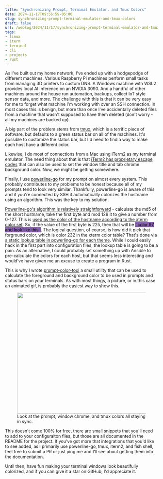 ```yaml
---
title: "Synchronizing Prompt, Terminal Emulator, and Tmux Colors"
date: 2024-11-17T09:56:59-05:00
slug: synchronizing-prompt-terminal-emulator-and-tmux-colors
draft: false
url: /weblog/2024/11/17/synchronizing-prompt-terminal-emulator-and-tmux-colors
tags:
- linux
- iterm
- terminal
- cli
- projects
- rust
---
```


As I've built out my home network, I've ended up with a hodgepodge of different machines. Various Raspberry Pi machines perform small tasks from managing 3D printers to custom DNS. A Windows machine with WSL2 provides local AI inference on an NVIDIA 3090. And a handful of other machines around the house run automation, backups, collect IoT style sensor data, and more. The challenge with this is that it can be very easy for me to forget what machine I'm working with over an SSH connection. In most cases this is benign, but more than once I've accidentally deleted files from a machine that wasn't supposed to have them deleted (don't worry - all my machines are backed up).

A big part of the problem stems from [tmux](https://github.com/tmux/tmux/wiki), which is a terrific piece of software, but defaults to a green status bar on all of the machines. It's possible to customize the status bar, but I'd need to find a way to make each host have a different color.

Likewise, I do most of connections from a Mac using iTerm2 as my terminal emulator. The need thing about that is that [iTerm2 has proprietary escape codes](https://iterm2.com/documentation-escape-codes.html) that can also be used to set the window title and tab chrome background color. Now, we might be getting somewhere.

Finally, I use [powerline-go](https://github.com/justjanne/powerline-go) for my prompt on almost every system. This probably contributes to my problems to be honest because all of my prompts tend to look very similar. Thankfully, powerline-go is aware of this and if you're connected by SSH it automatically colorizes the hostname using an algorithm. This was the key to my solution.

[Powerline-go's algorithm is relatively straightforward](https://github.com/justjanne/powerline-go/blob/059f7f230760f8800307b3ae632c6cc6ca3f81d4/segment-hostname.go#L42-L43) - calculate the md5 of the short hostname, take the first byte and mod 128 it to give a number from 0-127. This is [used as the color of the hostname according to the xterm color set](https://www.ditig.com/publications/256-colors-cheat-sheet). So, if the value of the first byte is 225, then that will be <span style="background-color: #875faf; color: #080808; padding-left: 1ex; padding-right: 1ex;">color 97 and look like this</span>. The logical question, of course, is how did it pick that forground color, which is color 232 in the xterm color table? That's done via [a static lookup table in powerling-go for each theme](https://github.com/justjanne/powerline-go/blob/059f7f230760f8800307b3ae632c6cc6ca3f81d4/defaults.go#L654C1-L909C14). While I could easily hack in the first part into configuration files, the lookup table is going to be a pain. As an alternative, I could probably set something up with Ansible to pre-calculate the colors for each host, but that seems less interesting and would've have given me an excuse to create a program in Rust.

This is why I wrote [prompt-color-tool](https://github.com/prikett/prompt-color-tool) a small utility that can be used to calculate the foreground and background color to be used in prompts and status bars on your terminals. As with most things, a picture, or in this case an animated gif, is probably the easiest way to show this.

<figure><img src="/weblog/media/2024/11/prompt-color-tool-demo.gif" width="570" height="398"><figcaption>Look at the prompt, window chrome, and tmux colors all staying in sync.</figure>

This doesn't come 100% for free, there are small snippets that you'll need to add to your configuraiton files, but those are all documented in the README for the project. If you've got more that integrations that you'd like to see added, as I primarily use powerline-go, tmux, iterm2, and fish shell, feel free to submit a PR or just ping me and I'll see about getting them into the documentation.

Until then, have fun making your terminal windows look beautifully colorized, and if you can give it a star on GitHub, I'd appreciate it.
